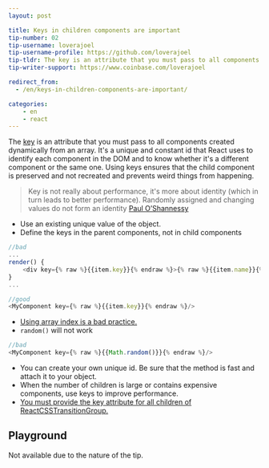 ```yaml
---
layout: post

title: Keys in children components are important
tip-number: 02
tip-username: loverajoel
tip-username-profile: https://github.com/loverajoel
tip-tldr: The key is an attribute that you must pass to all components created dynamically from an array. It's a unique and constant id that React uses to identify each component in the DOM and to know whether it's a different component or the same one. Using keys ensures that the child component is preserved and not recreated and prevents weird things from happening.
tip-writer-support: https://www.coinbase.com/loverajoel

redirect_from:
  - /en/keys-in-children-components-are-important/

categories:
    - en
    - react
---
```


The [key](https://facebook.github.io/react/docs/multiple-components.html#dynamic-children) is an attribute that you must pass to all components created dynamically from an array. It's a unique and constant id that React uses to identify each component in the DOM and to know whether it's a different component or the same one. Using keys ensures that the child component is preserved and not recreated and prevents weird things from happening.

> Key is not really about performance, it's more about identity (which in turn leads to better performance). Randomly assigned and changing values do not form an identity [Paul O’Shannessy](https://github.com/facebook/react/issues/1342#issuecomment-39230939)

- Use an existing unique value of the object.
- Define the keys in the parent components, not in child components

```javascript
//bad
...
render() {
	<div key={% raw %}{{item.key}}{% endraw %}>{% raw %}{{item.name}}{% endraw %}</div>
}
...

//good
<MyComponent key={% raw %}{{item.key}}{% endraw %}/>
```
- [Using array index is a bad practice.](https://medium.com/@robinpokorny/index-as-a-key-is-an-anti-pattern-e0349aece318#.76co046o9)
- `random()` will not work

```javascript
//bad
<MyComponent key={% raw %}{{Math.random()}}{% endraw %}/>
```

- You can create your own unique id. Be sure that the method is fast and attach it to your object.
- When the number of children is large or contains expensive components, use keys to improve performance.
- [You must provide the key attribute for all children of ReactCSSTransitionGroup.](http://docs.reactjs-china.com/react/docs/animation.html)

## Playground
<div>
  Not available due to the nature of the tip.
</div>
